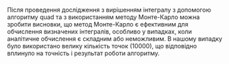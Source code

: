 Після проведення дослідження з вирішенням інтегралу з допомогою алгоритму quad та з використанням методу Монте-Карло можна зробити висновки, що метод Монте-Карло є ефективним для обчислення визначених інтегралів, особливо у випадках, коли аналітичне обчислення є складним або неможливим. В нашому випадку було використано велику кількість точок (10000), що відповідно вплинуло на точність і результат роботи алгоритму.